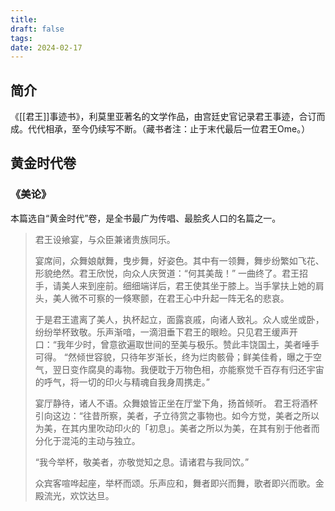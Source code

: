 ```yaml
---
title: 
draft: false
tags: 
date: 2024-02-17
---
```

## 简介
《[[君王]]事迹书》，利莫里亚著名的文学作品，由宫廷史官记录君王事迹，合订而成。代代相承，至今仍续写不断。（藏书者注：止于末代最后一位君王Ome。） 


## 黄金时代卷

### 《美论》
本篇选自“黄金时代”卷，是全书最广为传唱、最脍炙人口的名篇之一。

> 君王设飨宴，与众臣兼诸贵族同乐。
> 
> 宴席间，众舞娘献舞，曳步舞，好姿色。其中有一领舞，舞步纷繁如飞花、形貌绝然。君王欣悦，向众人庆贺道：“何其美哉！”
> 一曲终了。君王招手，请美人来到座前。细细端详后，君王使其坐于膝上。当手掌扶上她的肩头，美人微不可察的一倏寒颤，在君王心中升起一阵无名的悲哀。
> 
> 于是君王遣离了美人，执杯起立，面露哀戚，向诸人致礼。众人或坐或卧，纷纷举杯致敬。乐声渐喑，一滴泪垂下君王的眼睑。只见君王缓声开口：“我年少时，曾意欲遍取世间的至美与极乐。赞此丰饶国土，美者唾手可得。
> “然倾世容貌，只待年岁渐长，终为烂肉骸骨；鲜美佳肴，曝之于空气，翌日变作腐臭的毒物。我便耽于万物色相，亦能察觉千百存有归还宇宙的呼气，将一切的印火与精魂自我身周携走。”
> 
> 宴厅静待，诸人不语。众舞娘皆正坐在厅堂下角，扬首倾听。
> 君王将酒杯引向这边：“往昔所察，美者，孑立待赏之事物也。如今方觉，美者之所以为美，在其内里吹动印火的「初息」。美者之所以为美，在其有别于他者而分化于混沌的主动与独立。
> 
> “我今举杯，敬美者，亦敬觉知之息。请诸君与我同饮。”
> 
> 众宾客喧哗起座，举杯而颂。乐声应和，舞者即兴而舞，歌者即兴而歌。金殿流光，欢饮达旦。